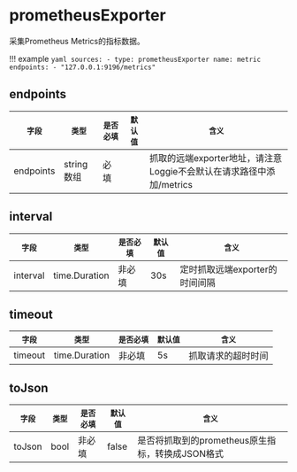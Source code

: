# prometheusExporter

采集Prometheus Metrics的指标数据。

!!! example
    ```yaml
    sources:
    - type: prometheusExporter
      name: metric
      endpoints:
      - "127.0.0.1:9196/metrics"
    ```

## endpoints

|    `字段`   |    `类型`    |  `是否必填`  |  `默认值`  |  `含义`  |
| ---------- | ----------- | ----------- | --------- | -------- |
| endpoints | string数组  |    必填    |     | 抓取的远端exporter地址，请注意Loggie不会默认在请求路径中添加/metrics |


## interval

|    `字段`   |    `类型`    |  `是否必填`  |  `默认值`  |  `含义`  |
| ---------- | ----------- | ----------- | --------- | -------- |
| interval | time.Duration  |    非必填    |  30s   | 定时抓取远端exporter的时间间隔 |

## timeout

|    `字段`   |    `类型`    |  `是否必填`  |  `默认值`  |  `含义`  |
| ---------- | ----------- | ----------- | --------- | -------- |
| timeout | time.Duration  |    非必填    |  5s   | 抓取请求的超时时间 |

## toJson

|    `字段`   |    `类型`    |  `是否必填`  |  `默认值`  |  `含义`  |
| ---------- | ----------- | ----------- | --------- | -------- |
| toJson | bool  |    非必填    |  false   | 是否将抓取到的prometheus原生指标，转换成JSON格式 |
